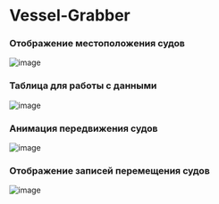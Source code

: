 # Vessel-Grabber

### Отображение местоположения судов
![image](https://user-images.githubusercontent.com/87607801/183723479-383e00be-a49c-4bee-a4ac-965c66cc1cfe.png)

### Таблица для работы с данными
![image](https://user-images.githubusercontent.com/87607801/183723593-e3af026e-054a-40a5-8067-53877c8dfcce.png)

### Анимация передвижения судов
![image](https://user-images.githubusercontent.com/87607801/183723658-8f31ac80-9424-4a57-a0d4-4d205eafc28a.png)

### Отображение записей перемещения судов
![image](https://user-images.githubusercontent.com/87607801/183723760-dbb6e9cd-b8d1-4607-aa30-0a28f87ca3b8.png)
